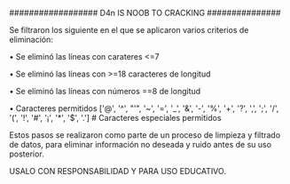 ################## D4n IS NOOB TO CRACKING ###############

Se filtraron los siguiente en el que se aplicaron varios criterios de eliminación:

• Se eliminó las líneas con carateres <=7

• Se eliminó las líneas con >=18 caracteres de longitud

• Se eliminó las líneas con números ==8 de longitud

• Caracteres permitidos ['@', '^',  "'", '~', '=', '_', '&', '-', '%', '+', '?', ',', ';', '/', '(', '!', '#', '¡', '*', '$', '.']  # Caracteres especiales permitidos



Estos pasos se realizaron como parte de un proceso de limpieza y filtrado de datos, para eliminar información no deseada y ruido antes de su uso posterior.


USALO CON RESPONSABILIDAD Y PARA USO EDUCATIVO. 
